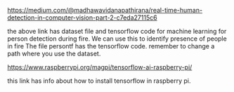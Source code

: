 https://medium.com/@madhawavidanapathirana/real-time-human-detection-in-computer-vision-part-2-c7eda27115c6

the above link has dataset file and tensorflow code for machine learning for person detection during fire. We can use this to identify presence of people in fire
The file persontf has the tensorflow code.
remember to change a path where you use the dataset.



https://www.raspberrypi.org/magpi/tensorflow-ai-raspberry-pi/
 
 
 this link has info about how to install tensorflow in raspberry pi.
